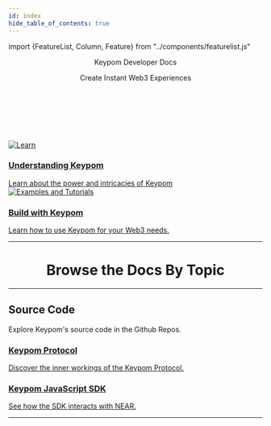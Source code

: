 ```yaml
---
id: index
hide_table_of_contents: true
---
```

import {FeatureList, Column, Feature} from "../components/featurelist.js"

<center>
  <p class="pink-main-header-text" > Keypom Developer Docs </p>
</center>
<center>
  <p class="white-main-subheader-text" > Create Instant Web3 Experiences </p>
</center>
<br></br>
<br></br>
<br></br>




<div class="container">
  <div class="row">
    <div class="col col--6">
      <a href="/docs/next/exec-summary">
        <div class="card mb-3">
          <div class="card__image">
            <img src={require("/static/img/moon-crop.png").default} alt="Learn" />
            <div class="card__body">
              <h3>Understanding Keypom</h3>
              Learn about the power and intricacies of Keypom
            </div>
          </div>
        </div>
      </a>
    </div>
    <div class="col col--6">
      <a href="/docs/next/Tutorials/welcome">
        <div class="card mb-3">
          <div class="card__image">
            <img src={require("/static/img/docs/homepage-banner-2.png").default} alt="Examples and Tutorials" />
            <div class="card__body">
              <h3>Build with Keypom</h3>
                Learn how to use Keypom for your Web3 needs.
            </div>
          </div>
        </div>
      </a>
    </div>
  </div>
</div>

<hr class="subsection" />

<center><h1 class="text-center big-title" > Browse the Docs By Topic </h1></center>

<FeatureList width = "100%">

  <Column title="Understanding Keypom" size ="3">
    <Feature url="../../docs/next/Concepts/Keypom%20Protocol/overview" title="What is Keypom?" subtitle="Learn the Basics of Keypom" image="docs/icons/key.png" />
    <Feature url="../../docs/next/Concepts/Keypom%20Protocol/Github%20Readme/Types%20of%20Drops/introduction" title="Types of Drops" subtitle="Find out what you can send using Keypom" image="docs/icons/tutorials.png" />
    <Feature url="../../docs/next/Concepts/Keypom%20Protocol/Github%20Readme/Types%20of%20Drops/drop-customization" title="Customize your Drops" subtitle="Learn to configure your Keypom drop" image="docs/icons/update.png" />
  </Column>

  <Column title="Beginner Tutorials" size="3">
    <Feature url="../../docs/next/Tutorials/Basics/simple-drops" title="Simple Drop" subtitle="Send $NEAR" image="docs/icons/random.png" />
    <Feature url="../../docs/next/Tutorials/Basics/nft-drops" title="Non-Fungible Token Drop" subtitle="Send Non-Fungible Tokens" image="docs/icons/near_place.png" />
    <Feature url="../../docs/next/Tutorials/Basics/ft-drops" title="Fungible Token Drop" subtitle="Send Fungible Tokens" image="docs/icons/ft.png" />
    <Feature url="../../docs/next/Tutorials/Basics/fc-drops" title="Function Call Drop" subtitle="Keypom's most powerful drop" image="docs/icons/oracle.png" />
  </Column>



   <Column title="Advanced Tutorials" size="3">
    <Feature url="../../docs/next/Tutorials/Advanced/ticketing/concept" title="Ticketing" subtitle="Power your next event with Keypom" image="docs/icons/nft.png" />
    <Feature url="../../docs/next/Tutorials/Advanced/customized-onboarding/concept" title="Customized Onboarding" subtitle="Create a custom and interactive onboarding" image="docs/icons/onboarding.png" />
    <Feature url="../../docs/next/Tutorials/Advanced/dao/concept" title="DAO Onboarding" subtitle="Create a seamless DAO experience" image="docs/icons/dao.png" />
    <Feature url="../../docs/next/Tutorials/Advanced/subscriptions/concept" title="Subscriptions using Web3" subtitle="Make a Web3 subscription service" image="docs/icons/subscription.png" />
  </Column>

  <Column title="Developer Documentation" size="3">
    <Feature url="docs/next/keypom-sdk/welcome" title="Keypom TypeDocs" subtitle="Spin-up your first dApp" image="docs/icons/typedocs.png" />
    <Feature url="https://github.com/keypom/keypom-js" title="JavaScript SDK Repo" subtitle="Keypom SDK behind the scenes" image="moon.png" />
    <Feature url="https://docs.near.org/tools/near-api-js/quick-reference" title="NEAR-API-JS" subtitle="Learn to interact with NEAR using JavaScript" image="docs/icons/near-api-js.png" />
  </Column>


</FeatureList>


---

## Source Code

Explore Keypom's source code in the Github Repos.

<div class="container">
  <div class="row">
    <div class="col">
      <a href="https://github.com/keypom/keypom">
        <div class="card h-100">
          <div class="card__body">
            <h3>Keypom Protocol</h3>
            Discover the inner workings of the Keypom Protocol.
          </div>
        </div>
      </a>
    </div>
    <div class="col">
      <a href="https://github.com/keypom/keypom-js">
        <div class="card h-100">
          <div class="card__body">
            <h3>Keypom JavaScript SDK</h3>
              See how the SDK interacts with NEAR.
          </div>
        </div>
      </a>
    </div>
  </div>
</div>

<hr class="subsection" />

<ContactUs />